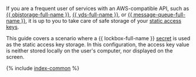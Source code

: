 If you are a frequent user of services with an AWS-compatible API, such as [{{ objstorage-full-name }}](../../storage/index.yaml), [{{ yds-full-name }}](../../data-streams/index.yaml), or [{{ message-queue-full-name }}](../../message-queue/index.yaml), it is up to you to take care of safe storage of your [static access keys](../../iam/concepts/authorization/access-key.md).

This guide covers a scenario where a {{ lockbox-full-name }} [secret](../../lockbox/concepts/secret.md) is used as the static access key storage. In this configuration, the access key value is neither stored locally on the user's computer, nor displayed on the screen.

{% include [index-common](../_tutorials_includes/static-key-in-lockbox/index-common.md) %}